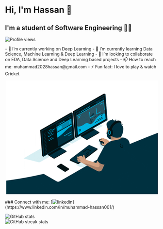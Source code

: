 # Hi, I'm Hassan 👋 
## I'm  a student of Software Engineering 👨‍💻

![Profile views](https://gpvc.arturio.dev/Muhammad-Hassan1000)  
<p>
  - 🔭 I’m currently working on Deep Learning 
  - 🌱 I’m currently learning Data Science, Machine Learning & Deep Learning 
  - 👯 I’m looking to collaborate on EDA, Data Science and Deep Learning based projects 
  - 📫 How to reach me: muhammad2028hassan@gmail.com 
  - ⚡ Fun fact: I love to play & watch Cricket 
</p>

<p align='right'>
  <img src='https://github.com/Muhammad-Hassan1000/Muhammad-Hassan1000/blob/main/engineer.gif' width=500>
</p>
### Connect with me:
[<img src='https://cdn.jsdelivr.net/npm/simple-icons@3.0.1/icons/linkedin.svg' alt='linkedin' height='40'>](https://www.linkedin.com/in/muhammad-hassan001/)  

![GitHub stats](https://github-readme-stats.vercel.app/api?username=Muhammad-Hassan1000&show_icons=true)  
![GitHub streak stats](https://github-readme-streak-stats.herokuapp.com/?user=Muhammad-Hassan1000)  

